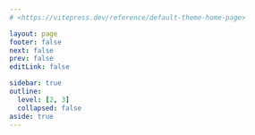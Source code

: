 ```yaml
---
# <https://vitepress.dev/reference/default-theme-home-page>

layout: page
footer: false
next: false
prev: false
editLink: false

sidebar: true
outline: 
  level: [2, 3]
  collapsed: false
aside: true
---
```

<!-- docs/index.md -->

<script lang="ts" setup>
import NavList from './components/NavList.vue'
import { useData } from 'vitepress'

const { page } = useData()
</script>

<NavList />
